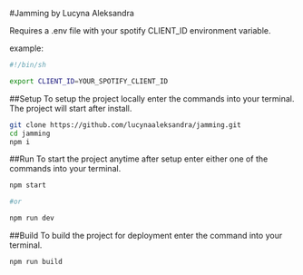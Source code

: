 #Jamming by Lucyna Aleksandra

Requires a .env file with your spotify CLIENT_ID environment variable.

example:
```bash
#!/bin/sh

export CLIENT_ID=YOUR_SPOTIFY_CLIENT_ID
```

##Setup
To setup the project locally enter the commands into your terminal.  The project will start after install.
```bash
git clone https://github.com/lucynaaleksandra/jamming.git
cd jamming
npm i
```

##Run
To start the project anytime after setup enter either one of the commands into your terminal.
```bash
npm start

#or

npm run dev
```

##Build
To build the project for deployment enter the command into your terminal.
```bash
npm run build
```